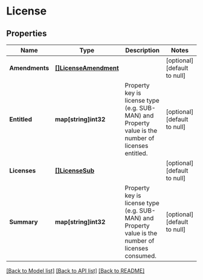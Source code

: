 # License

## Properties
Name | Type | Description | Notes
------------ | ------------- | ------------- | -------------
**Amendments** | [**[]LicenseAmendment**](license_amendment.md) |  | [optional] [default to null]
**Entitled** | **map[string]int32** | Property key is license type (e.g. SUB-MAN) and Property value is the number of licenses entitled. | [optional] [default to null]
**Licenses** | [**[]LicenseSub**](license_sub.md) |  | [optional] [default to null]
**Summary** | **map[string]int32** | Property key is license type (e.g. SUB-MAN) and Property value is the number of licenses consumed. | [optional] [default to null]

[[Back to Model list]](../README.md#documentation-for-models) [[Back to API list]](../README.md#documentation-for-api-endpoints) [[Back to README]](../README.md)


